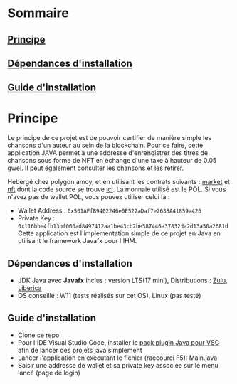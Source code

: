 
# Sommaire 


## [Principe](#principe)

## [Dépendances d'installation](#dépendances-dinstallation)

## [Guide d'installation](#guide-dinstallation)



# Principe

Le principe de ce projet est de pouvoir certifier de manière simple les chansons d'un auteur au sein de la blockchain. Pour ce faire, cette application JAVA permet à une addresse d'enrengistrer des titres de chansons sous forme de NFT en échange d'une taxe à hauteur de 0.05 gwei.
Il peut également consulter les chansons  et les retirer.

Hebergé chez polygon amoy, et en utilisant les contrats suivants : [market](https://polygonscan.com/address/0xBC3911AbCe626aBF7389c8781aC2b3f1D71DD257) et [nft](https://polygonscan.com/address/0xA7F2Be4e39Cb23F8a60a4E0C5408CA2570dC405d) dont la code source se trouve [ici](https://github.com/TakyL/nft_marketplace_solidity).
La monnaie utilisé est le POL. Si vous n'avez pas de wallet POL, vous pouvez utiliser celui là : 
- Wallet Address : ``` 0x501AFfB9402246e0E522aDaf7e2638A41859a426 ```
- Private Key : ```0x116bbe4fb13bf060ad8497412aa1be43cb2be587446a37832da2d13a50a2681d```
Cette application est l'implementation simple de ce projet en Java en utilisant le framework Javafx pour l'IHM.

## Dépendances d'installation

- JDK Java avec **Javafx** inclus : version LTS(17 mini), Distributions : [Zulu](https://www.azul.com/downloads/?package=jdk-fx#zulu), [Liberica](https://bell-sw.com/pages/downloads/#jdk-17-lts) 
- OS conseillé : W11 (tests réalisés sur cet OS), Linux (pas testé)

## Guide d'installation

- Clone ce repo
- Pour l'IDE Visual Studio Code,  installer le [pack plugin Java pour VSC](https://marketplace.visualstudio.com/items/?itemName=vscjava.vscode-java-pack) afin de lancer des projets java simplement
- Lancer l'application en executant le fichier (raccourci F5): Main.java
- Saisir une addresse de wallet et sa private key associée sur le menu lancé (page de login)


